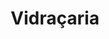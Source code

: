 ---
image_path: https://lh3.googleusercontent.com/4l6POQtS7Sk3R-nz0LUrtbX1sVrwQ5tRWb62vnrSkXx82zaz875a1EKih8j1Uo9rJofjoapu8XWvrOTx6ZD5U0_0qCTKyEkj3cJt97lWFGzWFGgjF6_pg2eLgMChFqMKzhTTpA
title: Vidraçaria
description: Distribuimos vários tipos de vidros para vários cantos da cidade de Tete, desde vidros laminados, plasticos, stop-sol ao mais simples vidro de 3mm. Entre em contacto conosco ou visite uma das nossas lojas, para mais informações.
level: 5
---